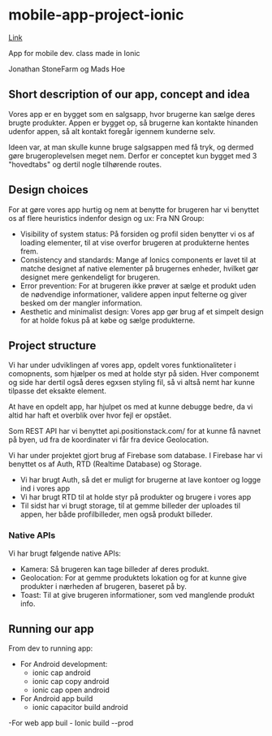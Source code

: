 # mobile-app-project-ionic

[Link](http://fireshop.stensgaard-medie.dk/)

App for mobile dev. class made in Ionic

Jonathan StoneFarm og Mads Hoe

## Short description of our app, concept and idea

Vores app er en bygget som en salgsapp, hvor brugerne kan sælge deres brugte produkter.
Appen er bygget op, så brugerne kan kontakte hinanden udenfor appen, så alt kontakt foregår igennem kunderne selv.

Ideen var, at man skulle kunne bruge salgsappen med få tryk, og dermed gøre brugeroplevelsen meget nem.
Derfor er conceptet kun bygget med 3 "hovedtabs" og dertil nogle tilhørende routes.

## Design choices

For at gøre vores app hurtig og nem at benytte for brugeren har vi benyttet os af flere heuristics indenfor design og ux:
Fra NN Group:

- Visibility of system status: På forsiden og profil siden benytter vi os af loading elementer, til at vise overfor brugeren at produkterne hentes frem.
- Consistency and standards: Mange af Ionics components er lavet til at matche designet af native elementer på brugernes enheder, hvilket gør designet mere genkendeligt for brugeren.
- Error prevention: For at brugeren ikke prøver at sælge et produkt uden de nødvendige informationer, validere appen input felterne og giver besked om der mangler information.
- Aesthetic and minimalist design: Vores app gør brug af et simpelt design for at holde fokus på at købe og sælge produkterne.

## Project structure

Vi har under udviklingen af vores app, opdelt vores funktionaliteter i comopnents, som hjælper os med at holde styr på siden.
Hver componemt og side har dertil også deres egxsen styling fil, så vi altså nemt har kunne tilpasse det eksakte element.

At have en opdelt app, har hjulpet os med at kunne debugge bedre, da vi altid har haft et overblik over hvor fejl er opstået.

Som REST API har vi benyttet api.positionstack.com/ for at kunne få navnet på byen, ud fra de koordinater vi får fra device Geolocation.

Vi har under projektet gjort brug af Firebase som database. I Firebase har vi benyttet os af Auth, RTD (Realtime Database) og Storage.

- Vi har brugt Auth, så det er muligt for brugerne at lave kontoer og logge ind i vores app
- Vi har brugt RTD til at holde styr på produkter og brugere i vores app
- Til sidst har vi brugt storage, til at gemme billeder der uploades til appen, her både profilbilleder, men også produkt billeder.

### Native APIs

Vi har brugt følgende native APIs:

- Kamera: Så brugeren kan tage billeder af deres produkt.
- Geolocation: For at gemme produktets lokation og for at kunne give produkter i nærheden af brugeren, baseret på by.
- Toast: Til at give brugeren informationer, som ved manglende produkt info.

## Running our app

From dev to running app:

- For Android development:
  - ionic cap android
  - ionic cap copy android
  - ionic cap open android
- For Android app build
  - ionic capacitor build android

-For web app buil - Ionic build --prod

